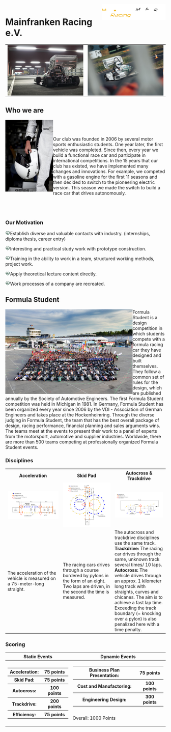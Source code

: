 <img src="MFR_Logo-negativ.png" align="right" width="200"/>

# Mainfranken Racing e.V.  
<table border="0"><tr>
    <td> <img src="MF13.jpg" align="left" width="400"/> </td>
    <td> <img src="MF13_2.jpg" align="right" width="400"/> </td>
 </tr></table>
    


## Who we are
<img src="helm.jpg" align="left" width="150"/><br/><br/><br/>
Our club was founded in 2006 by several motor sports enthusiastic students. One year later, the first vehicle was completed. Since then, every year we build a functional race car and participate in international competitions. 
In the 15 years that our club has existed, we have implemented many changes and innovations. For example, we competed with a gasoline engine for the first 11 seasons and then decided to switch to the pioneering electric version. 
This season we made the switch to build a race car that drives autonomously. <br/><br/><br/><br/>

### Our Motivation
<img src="heart-pulse-line.png" align="left" width="15"/> Establish diverse and valuable contacts with industry. (internships, diploma thesis, career entry) 

<img src="heart-pulse-line.png" align="left" width="15"/> Interesting and practical study work with prototype construction.

<img src="heart-pulse-line.png" align="left" width="15"/> Training in the ability to work in a team, structured working methods, project work. 

<img src="heart-pulse-line.png" align="left" width="15"/> Apply theoretical lecture content directly.

<img src="heart-pulse-line.png" align="left" width="15"/> Work processes of a company are recreated. 

## Formula Student
<img src="formula-student.jpg" align="left" width="400"/> 
Formula Student is a design competition in which students compete with a formula racing car they have designed and built themselves. They follow a common set of rules for the design, which are published annually by the Society of Automotive Engineers. The first Formula Student competition was held in Michigan in 1981. In Germany, Formula Student has been organized every year since 2006 by the VDI - Association of German Engineers and takes place at the Hockenheimring. Through the diverse judging in Formula Student, the team that has the best overall package of design, racing performance, financial planning and sales arguments wins. The teams meet at the events to present their work to a panel of experts from the motorsport, automotive and supplier industries. Worldwide, there are more than 500 teams competing at professionally organized Formula Student events. 


### Disciplines

<table border="0" width="270">
    <tr>
        <th> Acceleration </th> 
        <th> Skid Pad </th>
        <th> Autocross & Trackdrive </th></tr>
    <tr> 
        <td> <img src="Acceleration.PNG" width="270"/> </td>
        <td> <img src="Skidpad.PNG"  width="270"/> </td>
        <td> <img src="Trackdrive.PNG" width="270"/> </td> 
    </tr>
    <tr> 
        <td width="300"> The acceleration of the vehicle is measured on a 75-meter-long straight. </td>
        <td width="300"> The racing cars drives through a course  </br> bordered by pylons in the form of an eight. Two laps are driven, in the second the time is measured. </td>
        <td width="300"> The autocross and trackdrive disciplines use the same track. </br>  <b>Trackdrive:</b> The racing car drives through the same, unknown track several times/ 10 laps. </br> <b>Autocross:</b> The vehicle drives through an approx. 1 kilometer long track with straights, curves and chicanes. The aim is to achieve a fast lap time. Exceeding the track boundary (= knocking over a pylon) is also penalized here with a time penalty. </td> </tr>
</table>

### Scoring
| **Static Events** | **Dynamic Events** |
| ------------- | -------------- |
| <table border="0"><tr> <th> Acceleration: </th> <th>75 points</th> </tr><tr> <th>Skid Pad: </th> <th>75 points</th> </tr><tr><th>Autocross: </th> <th>100 points</th> </tr><tr> <th>Trackdrive: </th> <th>200 points</th> </tr><tr><th>Efficiency: </th> <th>75 points</th> </tr></table> | <table border="0"> <tr> <th>Business Plan Presentation: </th> <th> 75 points</th> </tr><tr> <th>Cost and Manufactoring: </th> <th> 100 points</th> </tr> <tr> <th>Engineering Design: </th> <th> 300 points</th> </tr> <table/>
Overall: 1000 Points

